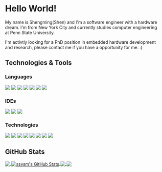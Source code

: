 # Hello World!

My name is Shengming(Shen) and I'm a software engineer with a hardware dream. I'm from New York City and currently studies computer engineering at Penn State University.

I'm activtly looking for a PhD position in embedded hardware development and research, please contact me if you have a opportunity for me. :)

## Technologies & Tools

### Languages
![](https://img.shields.io/badge/Code-JavaScript-informational?style=flat&logo=javascript&logoColor=white&color=F7DF1E)
![](https://img.shields.io/badge/Code-TypeScript-informational?style=flat&logo=typescript&logoColor=white&color=3178C6)
![](https://img.shields.io/badge/Code-Java-informational?style=flat&logo=java&logoColor=white&color=007396)
![](https://img.shields.io/badge/Code-Python-informational?style=flat&logo=python&logoColor=white&color=3776AB)
![](https://img.shields.io/badge/Code-Verilog%20HDL-informational?style=flat&logo=verilog&logoColor=white&color=FF9E0F)
![](https://img.shields.io/badge/Code-Angular-informational?style=flat&logo=angular&logoColor=white&color=DD0031)
![](https://img.shields.io/badge/Code-React-informational?style=flat&logo=react&logoColor=white&color=61DAFB)

### IDEs
![](https://img.shields.io/badge/Editor-VSCode-informational?style=flat&logo=Visual-Studio-Code&logoColor=white&color=007ACC)
![](https://img.shields.io/badge/Editor-Intel%20Quartus-informational?style=flat&logo=intel&logoColor=white&color=0071C5)
![](https://img.shields.io/badge/Editor-Arduino-informational?style=flat&logo=arduino&logoColor=white&color=00979D)

### Technologies
![](https://img.shields.io/badge/OS-Linux-informational?style=flat&logo=linux&logoColor=white&color=FCC624)
![](https://img.shields.io/badge/Shell-Zsh-informational?style=flat&logo=gnu-bash&logoColor=white&color=4EAA25)
![](https://img.shields.io/badge/Tools-TensorFlow-informational?style=flat&logo=TensorFlow&logoColor=white&color=FF6F00)
![](https://img.shields.io/badge/Tools-MongoDB-informational?style=flat&logo=mongodb&logoColor=white&color=47A248)
![](https://img.shields.io/badge/Tools-Docker-informational?style=flat&logo=docker&logoColor=white&color=2496ED)
![](https://img.shields.io/badge/Cloud-Azure-informational?style=flat&logo=Azure-DevOps&logoColor=white&color=0078D7)
![](https://img.shields.io/badge/Cloud-AWS-informational?style=flat&logo=Amazon-AWS&logoColor=white&color=232F3E)
![](https://img.shields.io/badge/Cloud-Digital_Ocean-informational?style=flat&logo=digitalocean&logoColor=white&color=0080FF)

## GitHub Stats

<a href="https://github.com/ssysm/ssysm">
  <img align="center" src="https://github-readme-stats.vercel.app/api/top-langs/?username=ssysm&hide=css,html,tex&title_color=ffffff&text_color=c9cacc&icon_color=2bbc8a&bg_color=1d1f21&langs_count=3" />
</a>
<a href="https://github.com/ssysm/ssysm">
  <img align="center" src="https://github-readme-stats.vercel.app/api?username=ssysm&show_icons=true&line_height=27&count_private=true&title_color=ffffff&text_color=c9cacc&icon_color=2bbc8a&bg_color=1d1f21" alt="ssysm's GitHub Stats" />
</a>

<a href="https://github.com/ssysm/restcms">
  <img align="center" src="https://github-readme-stats.vercel.app/api/pin/?username=ssysm&repo=restcms&title_color=ffffff&text_color=c9cacc&icon_color=2bbc8a&bg_color=1d1f21" />
</a>


<a href="https://github.com/zhimingshenjun/DD_Monitor">
  <img align="center" src="https://github-readme-stats.vercel.app/api/pin/?username=zhimingshenjun&repo=DD_Monitor&title_color=ffffff&text_color=c9cacc&icon_color=2bbc8a&bg_color=1d1f21" />
</a>    
